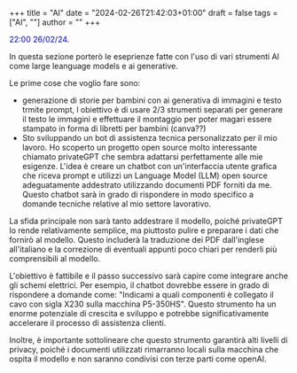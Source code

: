 +++
title = "AI"
date = "2024-02-26T21:42:03+01:00"
draft = false
tags = ["AI", ""]
author = ""
+++


<span style="color:blue">22:00    26/02/24</span>.

In questa sezione porterò le eseprienze fatte con l'uso di vari strumenti AI come large leanguage models e ai generative.

Le prime cose che voglio fare sono:
- generazione di storie per bambini con ai generativa di immagini e testo trmite prompt, l obiettivo è di usare 2/3 strumenti separati per generare il testo le immagini e effettuare il montaggio per poter magari essere stampato in forma di libretti per bambini (canva??)
- Sto sviluppando un bot di assistenza tecnica personalizzato per il mio lavoro. Ho scoperto un progetto open source molto interessante chiamato privateGPT che sembra adattarsi perfettamente alle mie esigenze. L'idea è creare un chatbot con un'interfaccia utente grafica che riceva prompt e utilizzi un Language Model (LLM) open source adeguatamente addestrato utilizzando documenti PDF forniti da me. Questo chatbot sarà in grado di rispondere in modo specifico a domande tecniche relative al mio settore lavorativo.

La sfida principale non sarà tanto addestrare il modello, poiché privateGPT lo rende relativamente semplice, ma piuttosto pulire e preparare i dati che fornirò al modello. Questo includerà la traduzione dei PDF dall'inglese all'italiano e la correzione di eventuali appunti poco chiari per renderli più comprensibili al modello.

L'obiettivo è fattibile e il passo successivo sarà capire come integrare anche gli schemi elettrici. Per esempio, il chatbot dovrebbe essere in grado di rispondere a domande come: "Indicami a quali componenti è collegato il cavo con sigla X230 sulla macchina P5-350HS". Questo strumento ha un enorme potenziale di crescita e sviluppo e potrebbe significativamente accelerare il processo di assistenza clienti.

Inoltre, è importante sottolineare che questo strumento garantirà alti livelli di privacy, poiché i documenti utilizzati rimarranno locali sulla macchina che ospita il modello e non saranno condivisi con terze parti come openAI.